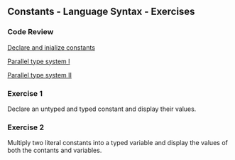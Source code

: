 ## Constants - Language Syntax - Exercises

### Code Review

[Declare and inialize constants](../example1/example1.go)

[Parallel type system I](../example2/example2.go)

[Parallel type system II](../example3/example3.go)

### Exercise 1
Declare an untyped and typed constant and display their values.

### Exercise 2
Multiply two literal constants into a typed variable and display the values of both the contants and variables.
